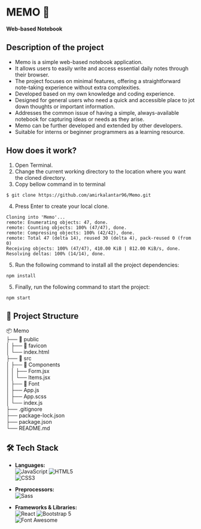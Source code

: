 # MEMO 📝
**Web-based Notebook**

## Description of the project
- Memo is a simple web-based notebook application.
- It allows users to easily write and access essential daily notes through their browser.
- The project focuses on minimal features, offering a straightforward note-taking experience without extra complexities.
- Developed based on my own knowledge and coding experience.
- Designed for general users who need a quick and accessible place to jot down thoughts or important information.
- Addresses the common issue of having a simple, always-available notebook for capturing ideas or needs as they arise.
- Memo can be further developed and extended by other developers.
- Suitable for interns or beginner programmers as a learning resource.

## How does it work?
1. Open Terminal.
2. Change the current working directory to the location where you want the cloned directory.
3. Copy bellow command in to terminal
  ```
  $ git clone https://github.com/amirkalantar96/Memo.git
  ```
4. Press Enter to create your local clone.
  ```
  Cloning into 'Memo'...
  remote: Enumerating objects: 47, done.
  remote: Counting objects: 100% (47/47), done.
  remote: Compressing objects: 100% (42/42), done.
  remote: Total 47 (delta 14), reused 30 (delta 4), pack-reused 0 (from 0)
  Receiving objects: 100% (47/47), 410.00 KiB | 812.00 KiB/s, done.
  Resolving deltas: 100% (14/14), done.
  ```
5. Run the following command to install all the project dependencies:
  ```
  npm install
  ```
5. Finally, run the following command to start the project:
  ```
  npm start
  ```

## 📁 Project Structure

📦 Memo  
 ├── 📁 public  
 │   ├── 📁 favicon    
 │   └── index.html  
 ├── 📁 src  
 │   ├── 📁 Components   
 │   │   ├── Form.jsx  
 │   │   └── Items.jsx  
 │   ├── 📁 Font     
 │   ├── App.js  
 │   ├── App.scss  
 │   └── index.js  
 ├── .gitignore  
 ├── package-lock.json  
 ├── package.json  
 └── README.md

## 🛠️ Tech Stack

- **Languages:**  
  ![JavaScript](https://img.shields.io/badge/JavaScript-F7DF1E?style=flat&logo=javascript&logoColor=black)
  ![HTML5](https://img.shields.io/badge/HTML5-E34F26?style=flat&logo=html5&logoColor=white)  
  ![CSS3](https://img.shields.io/badge/CSS3-1572B6?style=flat&logo=css3&logoColor=white)  

- **Preprocessors:**  
  ![Sass](https://img.shields.io/badge/Sass-CC6699?style=flat&logo=sass&logoColor=white)

- **Frameworks & Libraries:**  
  ![React](https://img.shields.io/badge/React-61DAFB?style=flat&logo=react&logoColor=black)
  ![Bootstrap 5](https://img.shields.io/badge/Bootstrap-7952B3?style=flat&logo=bootstrap&logoColor=white)    
  ![Font Awesome](https://img.shields.io/badge/Font%20Awesome-339AF0?style=flat&logo=fontawesome&logoColor=white)
